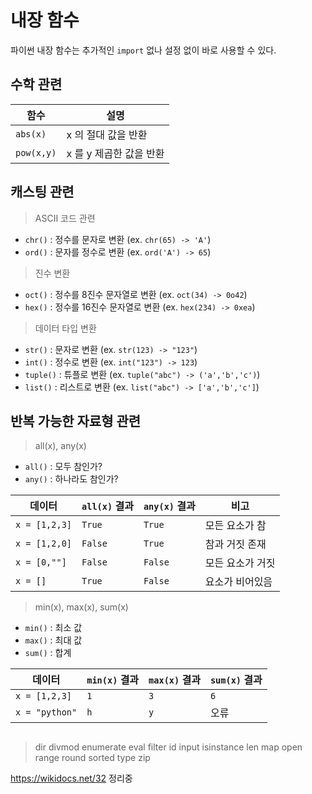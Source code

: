 # 내장 함수 
파이썬 내장 함수는 추가적인 `import` 없나 설정 없이 바로 사용할 수 있다.

## 수학 관련 
| 함수       | 설명                    |
| ---------- | ----------------------- |
| `abs(x)`   | x 의 절대 값을 반환     |
| `pow(x,y)` | x 를 y 제곱한 값을 반환 |


## 캐스팅 관련
> ASCII 코드 관련 
- `chr()` : 정수를 문자로 변환 (ex. `chr(65) -> 'A'`)
- `ord()` : 문자를 정수로 변환 (ex. `ord('A') -> 65`)

> 진수 변환 
- `oct()` : 정수를 8진수 문자열로 변환 (ex. `oct(34) -> 0o42`)
- `hex()` : 정수를 16진수 문자열로 변환 (ex. `hex(234) -> 0xea`)

> 데이터 타입 변환 
- `str()` : 문자로 변환 (ex. `str(123) -> "123"`)
- `int()` : 정수로 변환 (ex. `int("123") -> 123`)
- `tuple()` : 튜플로 변환 (ex. `tuple("abc") -> ('a','b','c')`)
- `list()` : 리스트로 변환 (ex. `list("abc") -> ['a','b','c']`)


## 반복 가능한 자료형 관련 
> all(x), any(x)
- `all()` : 모두 참인가?
- `any()` : 하나라도 참인가?

| 데이터        | `all(x)` 결과 | `any(x)` 결과 | 비고             |
| ------------- | ------------- | ------------- | ---------------- |
| `x = [1,2,3]` | `True`        | `True`        | 모든 요소가 참   |
| `x = [1,2,0]` | `False`       | `True`        | 참과 거짓 존재   |
| `x = [0,""]`  | `False`       | `False`       | 모든 요소가 거짓 |
| `x = []`      | `True`        | `False`       | 요소가 비어있음  |

> min(x), max(x), sum(x)
- `min()` : 최소 값
- `max()` : 최대 값
- `sum()` : 합계

| 데이터         | `min(x)` 결과 | `max(x)` 결과 | `sum(x)` 결과 |
| -------------- | ------------- | ------------- | ------------- |
| `x = [1,2,3]`  | `1`           | `3`           | `6`           |
| `x = "python"` | `h`           | `y`           | 오류          |

## 
> dir
> divmod
> enumerate
> eval
> filter
> id
> input
> isinstance
> len
> map
> open
> range
> round
> sorted
> type
> zip

https://wikidocs.net/32 정리중